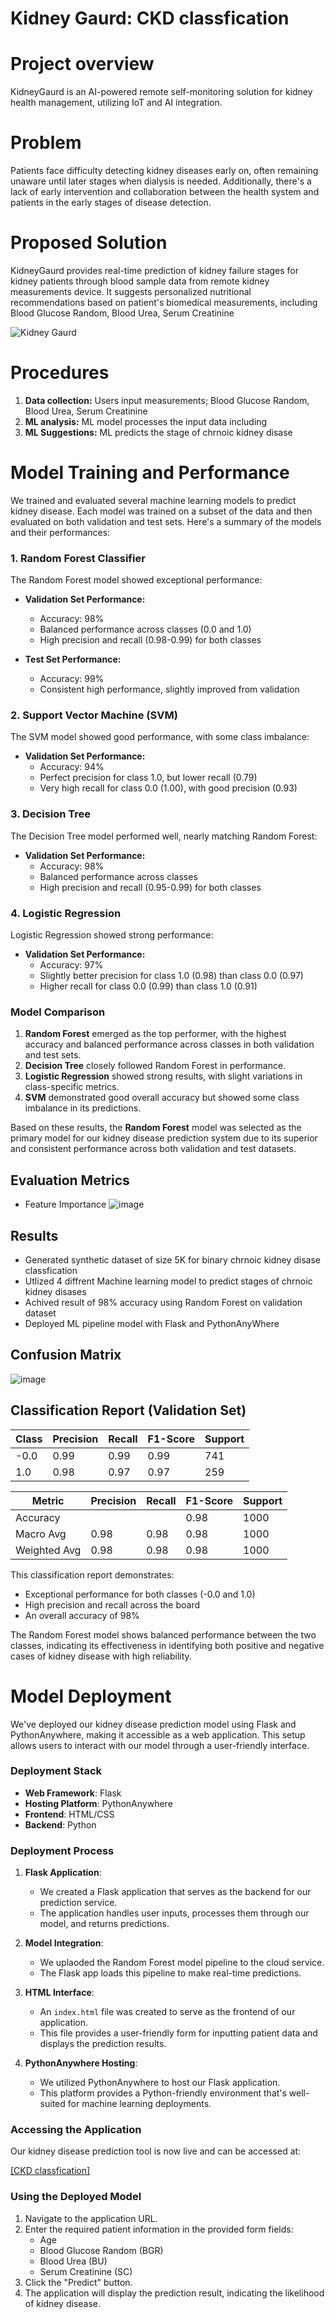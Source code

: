 # Kidney Gaurd: CKD classfication



# Project overview

KidneyGaurd is an AI-powered remote self-monitoring solution for kidney health management, utilizing IoT and AI integration.

# Problem

Patients face difficulty detecting kidney diseases early on, often remaining unaware until later stages when dialysis is needed. Additionally, there's a lack of early intervention and collaboration between the health system and patients in the early stages of disease detection.

# Proposed Solution

KidneyGaurd provides real-time prediction of kidney failure stages for kidney patients through blood sample data from remote kidney measurements device. It suggests personalized nutritional recommendations based on patient's biomedical measurements, including Blood Glucose Random, Blood Urea, Serum Creatinine

![Kidney Gaurd](https://github.com/user-attachments/assets/0e7a72aa-d72d-4adf-841b-120a969c84bd)


# Procedures

1. **Data collection:** Users input measurements; Blood Glucose Random, Blood Urea, Serum Creatinine
2. **ML analysis:** ML model processes the input data including
3. **ML Suggestions:** ML predicts the stage of chrnoic kidney disase


# Model Training and Performance

We trained and evaluated several machine learning models to predict kidney disease. Each model was trained on a subset of the data and then evaluated on both validation and test sets. Here's a summary of the models and their performances:

### 1. Random Forest Classifier

The Random Forest model showed exceptional performance:

- **Validation Set Performance:**
  - Accuracy: 98%
  - Balanced performance across classes (0.0 and 1.0)
  - High precision and recall (0.98-0.99) for both classes

- **Test Set Performance:**
  - Accuracy: 99%
  - Consistent high performance, slightly improved from validation

### 2. Support Vector Machine (SVM)

The SVM model showed good performance, with some class imbalance:

- **Validation Set Performance:**
  - Accuracy: 94%
  - Perfect precision for class 1.0, but lower recall (0.79)
  - Very high recall for class 0.0 (1.00), with good precision (0.93)

### 3. Decision Tree

The Decision Tree model performed well, nearly matching Random Forest:

- **Validation Set Performance:**
  - Accuracy: 98%
  - Balanced performance across classes
  - High precision and recall (0.95-0.99) for both classes

### 4. Logistic Regression

Logistic Regression showed strong performance:

- **Validation Set Performance:**
  - Accuracy: 97%
  - Slightly better precision for class 1.0 (0.98) than class 0.0 (0.97)
  - Higher recall for class 0.0 (0.99) than class 1.0 (0.91)

### Model Comparison

1. **Random Forest** emerged as the top performer, with the highest accuracy and balanced performance across classes in both validation and test sets.
2. **Decision Tree** closely followed Random Forest in performance.
3. **Logistic Regression** showed strong results, with slight variations in class-specific metrics.
4. **SVM** demonstrated good overall accuracy but showed some class imbalance in its predictions.

Based on these results, the **Random Forest** model was selected as the primary model for our kidney disease prediction system due to its superior and consistent performance across both validation and test datasets.


## Evaluation Metrics

- Feature Importance
![image](https://github.com/user-attachments/assets/954e203b-23c5-4841-9e11-7bd5c4699ad1)




## Results

- Generated synthetic dataset of size 5K for binary chrnoic kidney disase classfication
- Utlized 4 diffrent Machine learning model to predict stages of chrnoic kidney disases
- Achived result of 98% accuracy using Random Forest on validation dataset
- Deployed ML pipeline model with Flask and PythonAnyWhere


## Confusion Matrix


![image](https://github.com/user-attachments/assets/e522802a-1da3-46cb-a9d3-a9fe9a72ab6e)



## Classification Report (Validation Set)

| Class | Precision | Recall | F1-Score | Support |
|-------|-----------|--------|----------|---------|
| -0.0  | 0.99      | 0.99   | 0.99     | 741     |
| 1.0   | 0.98      | 0.97   | 0.97     | 259     |

| Metric       | Precision | Recall | F1-Score | Support |
|--------------|-----------|--------|----------|---------|
| Accuracy     |           |        | 0.98     | 1000    |
| Macro Avg    | 0.98      | 0.98   | 0.98     | 1000    |
| Weighted Avg | 0.98      | 0.98   | 0.98     | 1000    |

This classification report demonstrates:
- Exceptional performance for both classes (-0.0 and 1.0)
- High precision and recall across the board
- An overall accuracy of 98%

The Random Forest model shows balanced performance between the two classes, indicating its effectiveness in identifying both positive and negative cases of kidney disease with high reliability.

# Model Deployment
We've deployed our kidney disease prediction model using Flask and PythonAnywhere, making it accessible as a web application. This setup allows users to interact with our model through a user-friendly interface.

### Deployment Stack

- **Web Framework**: Flask
- **Hosting Platform**: PythonAnywhere
- **Frontend**: HTML/CSS
- **Backend**: Python

### Deployment Process

1. **Flask Application**: 
   - We created a Flask application that serves as the backend for our prediction service.
   - The application handles user inputs, processes them through our model, and returns predictions.

2. **Model Integration**:
   - We uplaoded the Random Forest model pipeline to the cloud service.
   - The Flask app loads this pipeline to make real-time predictions.

3. **HTML Interface**:
   - An `index.html` file was created to serve as the frontend of our application.
   - This file provides a user-friendly form for inputting patient data and displays the prediction results.

4. **PythonAnywhere Hosting**:
   - We utilized PythonAnywhere to host our Flask application.
   - This platform provides a Python-friendly environment that's well-suited for machine learning deployments.

### Accessing the Application

Our kidney disease prediction tool is now live and can be accessed at:

[[CKD classfication]](https://fate24.pythonanywhere.com/)

### Using the Deployed Model

1. Navigate to the application URL.
2. Enter the required patient information in the provided form fields:
   - Age
   - Blood Glucose Random (BGR)
   - Blood Urea (BU)
   - Serum Creatinine (SC)
3. Click the "Predict" button.
4. The application will display the prediction result, indicating the likelihood of kidney disease.




